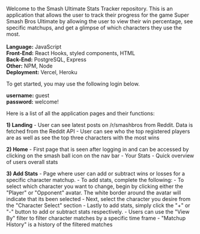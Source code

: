 Welcome to the Smash Ultimate Stats Tracker repository. This is an application that allows the user to track their progress for the game Super Smash Bros Ultimate by allowing the user to view their win percentage, see specific matchups, and get a glimpse of which characters they use the most. <br />
<br />
<b>Language:</b> JavaScript <br />
<b>Front-End:</b> React Hooks, styled components, HTML <br />
<b>Back-End:</b> PostgreSQL, Express <br />
<b>Other:</b> NPM, Node <br />
<b>Deployment:</b> Vercel, Heroku

To get started, you may use the following login below.

<b>username:</b> guest <br />
<b>password:</b> welcome!

Here is a list of all the application pages and their functions:

<b>1) Landing</b> 
    - User can see latest posts on /r/smashbros from Reddit. Data is fetched from the Reddit API
    - User can see who the top registered players are as well as see the top three characters with the most wins

<b>2) Home</b>
    - First page that is seen after logging in and can be accessed by clicking on the smash ball icon on the nav bar
    - Your Stats
        - Quick overview of users overall stats

<b>3) Add Stats</b>
    - Page where user can add or subtract wins or losses for a specific character matchup.
    - To add stats, complete the following: 
        - To select which character you want to change, begin by clicking either the "Player" or "Opponent" avatar. The white border around the avatar will indicate that its been selected
        - Next, select the character you desire from the "Character Select" section
        - Lastly to add stats, simply click the "+" or "-" button to add or subtract stats respectively.
    - Users can use the "View By" filter to filter character matches by a specific time frame
    - "Matchup History" is a history of the filtered matches
